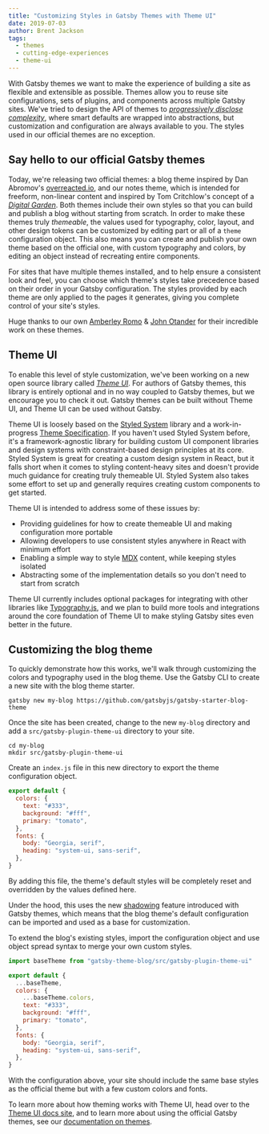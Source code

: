 ```yaml
---
title: "Customizing Styles in Gatsby Themes with Theme UI"
date: 2019-07-03
author: Brent Jackson
tags:
  - themes
  - cutting-edge-experiences
  - theme-ui
---
```


With Gatsby themes we want to make the experience of building a site as flexible and extensible as possible.
Themes allow you to reuse site configurations, sets of plugins, and components across multiple Gatsby sites.
We've tried to design the API of themes to [_progressively disclose complexity_][progressive disclosure],
where smart defaults are wrapped into abstractions, but customization and configuration are always available to you.
The styles used in our official themes are no exception.

## Say hello to our official Gatsby themes

Today, we're releasing two official themes: a blog theme inspired by Dan Abromov's [overreacted.io][], and our notes theme,
which is intended for freeform, non-linear content and inspired by Tom Critchlow's concept of a _[Digital Garden][]_.
Both themes include their own styles so that you can build and publish a blog without starting from scratch.
In order to make these themes truly _themeable_, the values used for typography, color, layout, and other design tokens
can be customized by editing part or all of a `theme` configuration object.
This also means you can create and publish your own theme based on the official one,
with custom typography and colors, by editing an object instead of recreating entire components.

For sites that have multiple themes installed,
and to help ensure a consistent look and feel,
you can choose which theme's styles take precedence based on their order in your Gatsby configuration.
The styles provided by each theme are only applied to the pages it generates,
giving you complete control of your site's styles.

Huge thanks to our own [Amberley Romo][] & [John Otander][] for their incredible work on these themes.

## Theme UI

To enable this level of style customization,
we've been working on a new open source library called _[Theme UI][]_.
For authors of Gatsby themes, this library is entirely optional and in no way coupled to Gatsby themes,
but we encourage you to check it out.
Gatsby themes can be built without Theme UI, and Theme UI can be used without Gatsby.

Theme UI is loosely based on the [Styled System][] library and a work-in-progress [Theme Specification][].
If you haven't used Styled System before, it's a framework-agnostic library for building custom UI component libraries and design systems with constraint-based design principles at its core.
Styled System is great for creating a custom design system in React,
but it falls short when it comes to styling content-heavy sites and doesn't provide much guidance for creating truly themeable UI.
Styled System also takes some effort to set up and generally requires creating custom components to get started.

Theme UI is intended to address some of these issues by:

- Providing guidelines for how to create themeable UI and making configuration more portable
- Allowing developers to use consistent styles anywhere in React with minimum effort
- Enabling a simple way to style [MDX][] content, while keeping styles isolated
- Abstracting some of the implementation details so you don't need to start from scratch

Theme UI currently includes optional packages for integrating with other libraries like [Typography.js][],
and we plan to build more tools and integrations around the core foundation of Theme UI to make styling Gatsby sites even better in the future.

## Customizing the blog theme

To quickly demonstrate how this works,
we'll walk through customizing the colors and typography used in the blog theme.
Use the Gatsby CLI to create a new site with the blog theme starter.

```shell
gatsby new my-blog https://github.com/gatsbyjs/gatsby-starter-blog-theme
```

Once the site has been created, change to the new `my-blog` directory and
add a `src/gatsby-plugin-theme-ui` directory to your site.

```shell
cd my-blog
mkdir src/gatsby-plugin-theme-ui
```

Create an `index.js` file in this new directory to export the theme configuration object.

```js:title=src/gatsby-plugin-theme-ui/index.js
export default {
  colors: {
    text: "#333",
    background: "#fff",
    primary: "tomato",
  },
  fonts: {
    body: "Georgia, serif",
    heading: "system-ui, sans-serif",
  },
}
```

By adding this file, the theme's default styles will be completely reset and overridden by the values defined here.

Under the hood, this uses the new [shadowing][] feature introduced with Gatsby themes,
which means that the blog theme's default configuration can be imported and used as a base for customization.

To extend the blog's existing styles, import the configuration object
and use object spread syntax to merge your own custom styles.

```js:title=src/gatsby-plugin-theme-ui/index.js
import baseTheme from "gatsby-theme-blog/src/gatsby-plugin-theme-ui"

export default {
  ...baseTheme,
  colors: {
    ...baseTheme.colors,
    text: "#333",
    background: "#fff",
    primary: "tomato",
  },
  fonts: {
    body: "Georgia, serif",
    heading: "system-ui, sans-serif",
  },
}
```

With the configuration above, your site should include the same base styles as the official theme
but with a few custom colors and fonts.

To learn more about how theming works with Theme UI, head over to the [Theme UI docs site][theme ui],
and to learn more about using the official Gatsby themes, see our [documentation on themes][theme-docs].

[progressive disclosure]: /docs/gatsby-core-philosophy/#progressively-disclose-complexity

[mdx]: /docs/mdx/

[theme-docs]: /docs/themes/

[shadowing]: /blog/2019-04-29-component-shadowing/

[typography.js]: /docs/typography-js/

[theme ui]: https://theme-ui.com

[overreacted.io]: https://overreacted.io

[digital garden]: https://tomcritchlow.com/2019/02/17/building-digital-garden/

[styled system]: https://styled-system.com

[theme specification]: https://github.com/system-ui/theme-specification

[amberley romo]: https://mobile.twitter.com/amber1ey

[john otander]: https://mobile.twitter.com/4lpine
